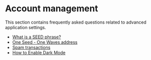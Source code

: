 # Account management

This section contains frequently asked questions related to advanced application settings.

* [What is a SEED phrase?](account-management/seed-phrase.md)
* [One Seed - One Waves address](account-management/one-seed.md)
* [Spam transactions](account-management/spam-transactions.md)
* [How to Enable Dark Mode](account-management/dark-mode.md)
